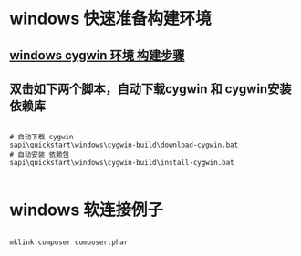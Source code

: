 # windows 快速准备构建环境

## [windows cygwin 环境 构建步骤](../../../../docs/Cygwin.md)

## 双击如下两个脚本，自动下载cygwin 和 cygwin安装依赖库

```shell

# 自动下载 cygwin
sapi\quickstart\windows\cygwin-build\download-cygwin.bat
# 自动安装 依赖包
sapi\quickstart\windows\cygwin-build\install-cygwin.bat


```

# windows 软连接例子

```bash

mklink composer composer.phar

```

